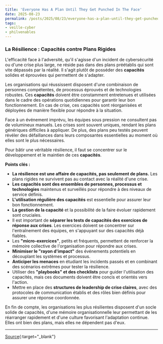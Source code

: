 ```yaml
---
title: 'Everyone Has A Plan Until They Get Punched In The Face'
date: 2025-08-23
permalink: /posts/2025/08/23/everyone-has-a-plan-until-they-get-punched-in-the-face/
tags:
- veille-cyber
- philvenables
---
```

### La Résilience : Capacités contre Plans Rigides

L'efficacité face à l'adversité, qu'il s'agisse d'un incident de cybersécurité ou d'une crise plus large, ne réside pas dans des plans préétablis qui sont vite dépassés par la réalité. Il s'agit plutôt de posséder des **capacités** solides et éprouvées qui permettent de s'adapter.

Les organisations qui réussissent disposent d'une combinaison de personnes compétentes, de processus éprouvés et de technologies robustes. Ces **capacités** doivent être constamment entretenues et utilisées dans le cadre des opérations quotidiennes pour garantir leur bon fonctionnement. En cas de crise, ces capacités sont réorganisées et déployées de manière flexible pour répondre à la situation.

Face à un événement imprévu, les équipes sous pression ne consultent pas de volumineux manuels. Les crises sont souvent uniques, rendant les plans génériques difficiles à appliquer. De plus, des plans peu testés peuvent révéler des défaillances dans leurs composantes essentielles au moment où elles sont le plus nécessaires.

Pour bâtir une véritable résilience, il faut se concentrer sur le développement et le maintien de ces **capacités**.

**Points clés :**

*   **La résilience est une affaire de capacités, pas seulement de plans.** Les plans rigides ne survivent pas au contact avec la réalité d'une crise.
*   **Les capacités sont des ensembles de personnes, processus et technologies** maintenus et surveillés pour répondre à des niveaux de service définis.
*   **L'utilisation régulière des capacités** est essentielle pour assurer leur bon fonctionnement.
*   **La gestion de la capacité** et la possibilité de la faire évoluer rapidement sont cruciales.
*   Il est important de **séparer les tests de capacités des exercices de réponse aux crises**. Les exercices doivent se concentrer sur l'entraînement des équipes, en s'appuyant sur des capacités déjà fiables.
*   Les **"micro-exercices"**, petits et fréquents, permettent de renforcer la mémoire collective de l'organisation pour répondre aux crises.
*   **Minimiser le "rayon d'impact"** des événements potentiels en découplant les systèmes et processus.
*   **Anticiper les menaces** en étudiant les incidents passés et en combinant des scénarios extrêmes pour tester la résilience.
*   Utiliser des **"playbooks" et des checklists** pour guider l'utilisation des capacités, mais ces documents doivent être concis et orientés vers l'action.
*   Mettre en place des **structures de leadership de crise claires**, avec des protocoles de communication établis et des rôles bien définis pour assurer une réponse coordonnée.

En fin de compte, les organisations les plus résilientes disposent d'un socle solide de capacités, d'une mémoire organisationnelle leur permettant de les réarranger rapidement et d'une culture favorisant l'adaptation continue. Elles ont bien des plans, mais elles ne dépendent pas d'eux.

---
[Source](https://www.philvenables.com/post/everyone-has-a-plan-until-they-get-punched-in-the-face){:target="_blank"}

